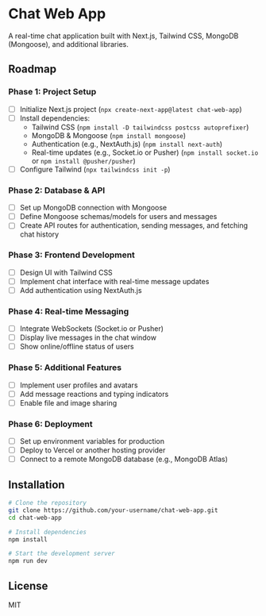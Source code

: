 # Chat Web App

A real-time chat application built with Next.js, Tailwind CSS, MongoDB (Mongoose), and additional libraries.

## Roadmap

### Phase 1: Project Setup

- [ ] Initialize Next.js project (`npx create-next-app@latest chat-web-app`)
- [ ] Install dependencies:
  - Tailwind CSS (`npm install -D tailwindcss postcss autoprefixer`)
  - MongoDB & Mongoose (`npm install mongoose`)
  - Authentication (e.g., NextAuth.js) (`npm install next-auth`)
  - Real-time updates (e.g., Socket.io or Pusher) (`npm install socket.io` or `npm install @pusher/pusher`)
- [ ] Configure Tailwind (`npx tailwindcss init -p`)

### Phase 2: Database & API

- [ ] Set up MongoDB connection with Mongoose
- [ ] Define Mongoose schemas/models for users and messages
- [ ] Create API routes for authentication, sending messages, and fetching chat history

### Phase 3: Frontend Development

- [ ] Design UI with Tailwind CSS
- [ ] Implement chat interface with real-time message updates
- [ ] Add authentication using NextAuth.js

### Phase 4: Real-time Messaging

- [ ] Integrate WebSockets (Socket.io or Pusher)
- [ ] Display live messages in the chat window
- [ ] Show online/offline status of users

### Phase 5: Additional Features

- [ ] Implement user profiles and avatars
- [ ] Add message reactions and typing indicators
- [ ] Enable file and image sharing

### Phase 6: Deployment

- [ ] Set up environment variables for production
- [ ] Deploy to Vercel or another hosting provider
- [ ] Connect to a remote MongoDB database (e.g., MongoDB Atlas)

## Installation

```sh
# Clone the repository
git clone https://github.com/your-username/chat-web-app.git
cd chat-web-app

# Install dependencies
npm install

# Start the development server
npm run dev
```

## License

MIT
